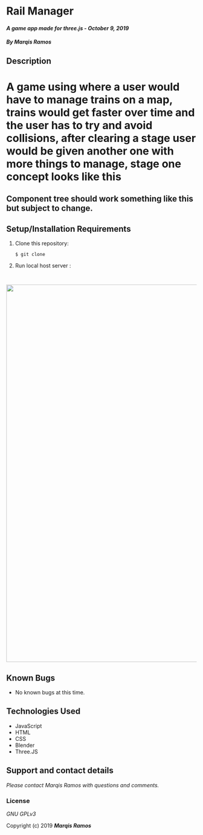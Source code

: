 # Rail Manager

#### _A game app made for three.js - October 9, 2019_

#### _By **Marqis Ramos**_

## Description
# A game using where a user would have to manage trains on a map, trains would get faster over time and the user has to try and avoid collisions, after clearing a stage user would be given another one with more things to manage, stage one concept looks like this

## Component tree should work something like this but subject to change.



## Setup/Installation Requirements

1. Clone this repository:
    ```
    $ git clone 
    ```

2. Run local host server :
    ```

   
<img src ="src/assets/images/ReactDiagram.png" width = "1000">

## Known Bugs
* No known bugs at this time.

## Technologies Used
* JavaScript
* HTML
* CSS
* Blender
* Three.JS

## Support and contact details

_Please contact Marqis Ramos with questions and comments._

### License

*GNU GPLv3*

Copyright (c) 2019 **_Marqis Ramos_**

